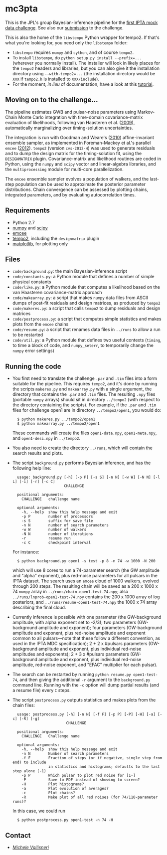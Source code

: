 # mc3pta #

This is the JPL's group Bayesian-inference pipeline for the [first IPTA mock data challenge](http://www.ipta4gw.org/?page_id=89). See also our [submission](http://www.vallis.org/ipta/submission.html) to the challenge.

This is also the home of the `libstempo` Python wrapper for tempo2. If that's what you're looking for, you need only the `libstempo` folder:

* `libstempo` requires `numpy` and `cython`, and of course `tempo2`.
* To install `libstempo`, do `python setup.py install --prefix=...` (wherever you normally install). The installer will look in likely places for the `tempo2` headers and libraries, but you can also give it the installation directory using `--with-tempo2=...` (the installation directory would be `XXX` if `tempo2.h` is installed to `XXX/include`).
* For the moment, _in lieu_ of documentation, have a look at this [tutorial](http://nbviewer.ipython.org/urls/raw.github.com/vallis/mc3pta/master/libstempo/libstempo-demo.ipynb).

## Moving on to the challenge... ###

The pipeline estimates GWB and pulsar-noise parameters using Markov-Chain Monte Carlo integration with time-domain covariance-matrix evaluation of likelihoods, following van Haasteren et al. ([2009](http://adsabs.harvard.edu/abs/2009MNRAS.395.1005V)), automatically marginalizing over timing-solution uncertainties.

The integration is run with Goodman and Weare's ([2010](http://msp.org/camcos/2010/5-1/p04.xhtml)) affine-invariant ensemble sampler, as implemented in Foreman-Mackey et al.'s parallel `emcee` ([2012](http://adsabs.harvard.edu/abs/2012arXiv1202.3665F)). `tempo2` (version `cvs-2012-4`) was used to generate residuals and to dump the design matrix for the timing-solution fit, using the `DESIGNMATRIX` plugin. Covariance-matrix and likelihood routines are coded in Python, using the `numpy` and `scipy` vector and linear-algebra libraries, and the `multiprocessing` module for multi-core parallelization.

The `emcee` ensemble sampler evolves a population of walkers, and the last-step population can be used to approximate the posterior parameter distributions. Chain convergence can be assessed by plotting chains, integrated parameters, and by evaluating autocorrelation times.

## Requirements ##

* Python 2.7
* [numpy](http://numpy.scipy.org) and [scipy](http://numpy.scipy.org)
* [emcee](http://dan.iel.fm/emcee)
* [tempo2](http://www.atnf.csiro.au/research/pulsar/tempo2), including the `designmatrix` plugin
* [matplotlib](http://matplotlib.org), for plotting only

## Files ##

* `code/background.py`: the main Bayesian-inference script
* `code/constants.py`: a Python module that defines a number of simple physical constants
* `code/like.py`: a Python module that computes a likelihood based on the van Haasteren covariance-matrix approach
* `code/makearray.py`: a script that makes `numpy` data files from ASCII dumps of post-fit residuals and design matrices, as produced by `tempo2`
* `code/makeres.py`: a script that calls `tempo2` to dump residuals and design matrices
* `code/postprocess.py`: a script that computes simple statistics and makes plots from the `emcee` chains
* `code/resume.py`: a script that renames data files in `../runs` to allow a run to be restarted
* `code/util.py`: a Python module that defines two useful contexts (`timing`, to time a block of code, and `numpy_seterr`, to temporarily change the `numpy` error settings)

## Running the code ##

* You first need to translate the challenge `.par` and `.tim` files into a form suitable for the pipeline. This requires `tempo2`, and it's done by running the scripts `makeres.py` and `makearray.py` with a single argument, the directory that contains the `.par` and `.tim` files. The resulting `.npy` files (portable `numpy` arrays) should sit in directory `../tempo2` (with respect to the directory containing the scripts). For example, if the `.par` and `.tim` files for challenge open1 are in directory `../tempo2/open1`, you would do:

        $ python makeres.py ../tempo2/open1
        $ python makearray.py ../tempo2/open1

    These commands will create the files `open1-data.npy`, `open1-meta.npy`, and `open1-desi.npy` in `../tempo2`.
* You also need to create the directory `../runs`, which will contain the search results and plots.
* The script `background.py` performs Bayesian inference, and has the following help line:

        usage: background.py [-h] [-p P] [-s S] [-n N] [-w W] [-N N] [-l L] [-i] [-r] [-c C]
                             CHALLENGE

        positional arguments:
          CHALLENGE   challenge name

        optional arguments:
          -h, --help  show this help message and exit
          -p P        number of processors
          -s S        suffix for save file
          -n N        number of search parameters
          -w W        number of walkers
          -N N        number of iterations
          -r          resume run
          -c C        checkpoint interval

    For instance:

        $ python background.py open1 -s test -p 8 -n 74 -w 1000 -N 200

    which will use 8 cores to run a 74-parameter search (the GW amplitude and "alpha" exponent), plus red-noise parameters for all pulsars in the IPTA dataset. The search uses an `emcee` cloud of 1000 walkers, evolved through 200 steps. The resulting chain will be saved as a 200 x 1000 x 74 `numpy` array in `../runs/chain-open1-test-74.npy`; also `../runs/lnprob-open1-test-74.npy` contains the 200 x 1000 array of log posteriors, and `../runs/resume-open1-test-74.npy` the 1000 x 74 array describing the final cloud.
* Currently inference is possible with one parameter (the GW-background amplitude, with alpha exponent set to -2/3); two parameters (GW-background amplitude and exponent); four parameters (GW-background amplitude and exponent, plus red-noise amplitude and exponent common to all pulsars—note that these follow a different convention, as used in the IPTA MDC specification); 2 + 2 x #pulsars parameters (GW-background amplitude and exponent, plus individual red-noise amplitudes and exponents); 2 + 3 x #pulsars parameters (GW-background amplitude and exponent, plus individual red-noise amplitude, red-noise exponent, and "EFAC" multiplier for each pulsar).
* The search can be restarted by running `python resume.py open1-test-74`, and then giving the additional `-r` argument to the `background.py` command line. Running with the `-c` option will dump partial results (and a resume file) every `C` steps.
* The script `postprocess.py` outputs statistics and makes plots from the chain files:

        usage: postprocess.py [-h] [-n N] [-f F] [-p P] [-P] [-H] [-a] [-c] [-R] [-g]
                              CHALLENGE

        positional arguments:
          CHALLENGE   Challenge name

        optional arguments:
          -h, --help  show this help message and exit
          -n N        Number of search parameters
          -f F        Fraction of steps (or if negative, single step from end) to include
                      in statistics and histograms; defaults to the last step alone (-1)
          -p P        Which pulsar to plot red noise for [1-]
          -P          Save to PDF instead of showing to screen?
          -H          Plot histograms?
          -a          Plot evolution of averages?
          -c          Plot chains?
          -R          Make plot of all red noises (for 74/110-parameter runs)?

    In this case, we could run

        $ python postprocess.py open1-test -n 74 -H

## Contact ##

* [_Michele Vallisneri_](mailto:vallis@vallis.org)

